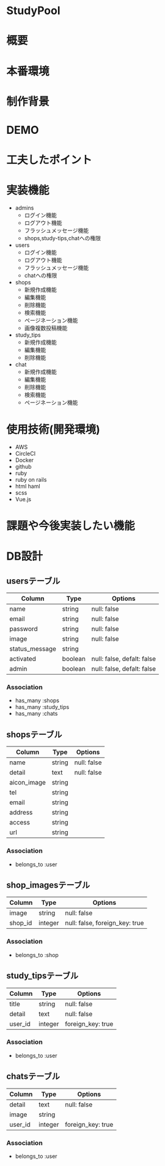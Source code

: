 # StudyPool



# 概要




# 本番環境




# 制作背景




# DEMO




# 工夫したポイント




# 実装機能
- admins
   - ログイン機能
   - ログアウト機能
   - フラッシュメッセージ機能
   - shops,study-tips,chatへの権限
- users
   - ログイン機能
   - ログアウト機能
   - フラッシュメッセージ機能
   - chatへの権限
- shops
   - 新規作成機能
   - 編集機能
   - 削除機能
   - 検索機能
   - ページネーション機能
   - 画像複数投稿機能
- study_tips
   - 新規作成機能
   - 編集機能
   - 削除機能
- chat
   - 新規作成機能
   - 編集機能
   - 削除機能
   - 検索機能
   - ページネーション機能

# 使用技術(開発環境)
- AWS
- CircleCI
- Docker
- github
- ruby
- ruby on rails
- html haml
- scss
- Vue.js



# 課題や今後実装したい機能





# DB設計

## usersテーブル
|Column|Type|Options|
|------|----|-------|
|name|string|null: false|
|email|string|null: false|
|password|string|null: false|
|image|string|null: false|
|status_message|string||
|activated|boolean|null: false, defalt: false|
|admin|boolean|null: false, defalt: false|
### Association
- has_many :shops
- has_many :study_tips
- has_many :chats

## shopsテーブル
|Column|Type|Options|
|------|----|-------|
|name|string|null: false|
|detail|text|null: false|
|aicon_image|string||
|tel|string||
|email|string||
|address|string||
|access|string||
|url|string||
### Association
- belongs_to :user

## shop_imagesテーブル
|Column|Type|Options|
|------|----|-------|
|image|string|null: false|
|shop_id|integer|null: false, foreign_key: true|
### Association
- belongs_to :shop

## study_tipsテーブル
|Column|Type|Options|
|------|----|-------|
|title|string|null: false|
|detail|text|null: false|
|user_id|integer|foreign_key: true|
### Association
- belongs_to :user

## chatsテーブル
|Column|Type|Options|
|------|----|-------|
|detail|text|null: false|
|image|string||
|user_id|integer|foreign_key: true|
### Association
- belongs_to :user



